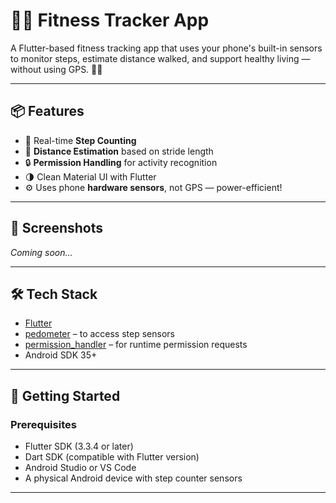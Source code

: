 # 🏃‍♂️ Fitness Tracker App

A Flutter-based fitness tracking app that uses your phone's built-in sensors to monitor steps, estimate distance walked, and support healthy living — without using GPS. 📱💪

---

## 📦 Features

- 🚶 Real-time **Step Counting**
- 📏 **Distance Estimation** based on stride length
- 🔒 **Permission Handling** for activity recognition
- 🌗 Clean Material UI with Flutter
- ⚙️ Uses phone **hardware sensors**, not GPS — power-efficient!

---

## 📸 Screenshots

*Coming soon...*

---

## 🛠️ Tech Stack

- [Flutter](https://flutter.dev)
- [pedometer](https://pub.dev/packages/pedometer) – to access step sensors
- [permission_handler](https://pub.dev/packages/permission_handler) – for runtime permission requests
- Android SDK 35+

---

## 🚀 Getting Started

### Prerequisites

- Flutter SDK (3.3.4 or later)
- Dart SDK (compatible with Flutter version)
- Android Studio or VS Code
- A physical Android device with step counter sensors

---
